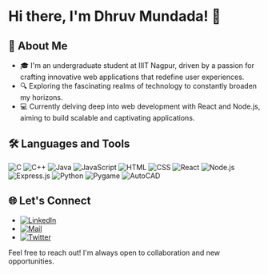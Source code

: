 # Hi there, I'm Dhruv Mundada! 👋

## 🔭 About Me

- 🎓 I'm an undergraduate student at IIIT Nagpur, driven by a passion for crafting innovative web applications that redefine user experiences.
- 🔍 Exploring the fascinating realms of technology to constantly broaden my horizons.
- 💻 Currently delving deep into web development with React and Node.js, aiming to build scalable and captivating applications.

## 🛠️ Languages and Tools

![C](https://img.shields.io/badge/-C-00599C?style=flat-square&logo=c&logoColor=white)
![C++](https://img.shields.io/badge/-C++-00599C?style=flat-square&logo=c%2B%2B&logoColor=white)
![Java](https://img.shields.io/badge/-Java-007396?style=flat-square&logo=java&logoColor=white)
![JavaScript](https://img.shields.io/badge/-JavaScript-F7DF1E?style=flat-square&logo=javascript&logoColor=black)
![HTML](https://img.shields.io/badge/-HTML-E34F26?style=flat-square&logo=html5&logoColor=white)
![CSS](https://img.shields.io/badge/-CSS-1572B6?style=flat-square&logo=css3&logoColor=white)
![React](https://img.shields.io/badge/-React-61DAFB?style=flat-square&logo=react&logoColor=black)
![Node.js](https://img.shields.io/badge/-Node.js-339933?style=flat-square&logo=node.js&logoColor=white)
![Express.js](https://img.shields.io/badge/-Express.js-000000?style=flat-square&logo=express&logoColor=white)
![Python](https://img.shields.io/badge/-Python-3776AB?style=flat-square&logo=python&logoColor=white)
![Pygame](https://img.shields.io/badge/-Pygame-3776AB?style=flat-square&logo=python&logoColor=white)
![AutoCAD](https://img.shields.io/badge/-AutoCAD-CA1D1D?style=flat-square&logo=autodesk&logoColor=white)

## 🌐 Let's Connect

- [![LinkedIn](https://img.shields.io/badge/LinkedIn-Dhruv_Mundada-blue?style=flat-square&logo=linkedin)](https://www.linkedin.com/in/dhruv-mundada-7b1a42259/)
- [![Mail](https://img.shields.io/badge/Mail-bt22cse077%40iiitn.ac.in-red?style=flat-square&logo=gmail)](mailto:bt22cse077@iiitn.ac.in)
- [![Twitter](https://img.shields.io/badge/Twitter-@dhruv_25kt-blue?style=flat-square&logo=twitter)](https://twitter.com/dhruv_25kt)

Feel free to reach out! I'm always open to collaboration and new opportunities.

<!-- 
**dd-25/dd-25** is a ✨ _special_ ✨ repository because its `README.md` (this file) appears on your GitHub profile.
Here are some ideas to get you started:
- 🔭 I’m currently working on ...
- 🌱 I’m currently learning ...
- 👯 I’m looking to collaborate on ...
- 🤔 I’m looking for help with ...
- 💬 Ask me about ...
- 📫 How to reach me: ...
- 😄 Pronouns: ...
- ⚡ Fun fact: ...
-->
